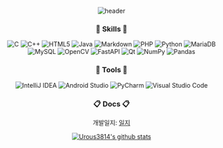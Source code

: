 <div align=center>
  
![header](https://capsule-render.vercel.app/api?type=waving&color=auto&text=UROUS3814&section=header&height=300&fontsize=70)

### :book: Skills :book:
  
  ![C](https://img.shields.io/badge/c-%2300599C.svg?style=for-the-badge&logo=c&logoColor=white)   ![C++](https://img.shields.io/badge/c++-%2300599C.svg?style=for-the-badge&logo=c%2B%2B&logoColor=white)   ![HTML5](https://img.shields.io/badge/html5-%23E34F26.svg?style=for-the-badge&logo=html5&logoColor=white)   ![Java](https://img.shields.io/badge/java-%23ED8B00.svg?style=for-the-badge&logo=java&logoColor=white)   ![Markdown](https://img.shields.io/badge/markdown-%23000000.svg?style=for-the-badge&logo=markdown&logoColor=white)   ![PHP](https://img.shields.io/badge/php-%23777BB4.svg?style=for-the-badge&logo=php&logoColor=white)   ![Python](https://img.shields.io/badge/python-3670A0?style=for-the-badge&logo=python&logoColor=ffdd54)    ![MariaDB](https://img.shields.io/badge/mariaDB-003545?style=for-the-badge&logo=mariaDB&logoColor=white)   ![MySQL](https://img.shields.io/badge/mysql-4479A1?style=for-the-badge&logo=mysql&logoColor=white)   ![OpenCV](https://img.shields.io/badge/opencv-%23white.svg?style=for-the-badge&logo=opencv&logoColor=white)   ![FastAPI](https://img.shields.io/badge/FastAPI-005571?style=for-the-badge&logo=fastapi)   ![Qt](https://img.shields.io/badge/Qt-%23217346.svg?style=for-the-badge&logo=Qt&logoColor=white)   ![NumPy](https://img.shields.io/badge/numpy-%23013243.svg?style=for-the-badge&logo=numpy&logoColor=white)   ![Pandas](https://img.shields.io/badge/pandas-%23150458.svg?style=for-the-badge&logo=pandas&logoColor=white)  

  ### :wrench: Tools :wrench:

![IntelliJ IDEA](https://img.shields.io/badge/IntelliJIDEA-000000.svg?style=for-the-badge&logo=intellij-idea&logoColor=white)   ![Android Studio](https://img.shields.io/badge/Android%20Studio-3DDC84.svg?style=for-the-badge&logo=android-studio&logoColor=white)   ![PyCharm](https://img.shields.io/badge/pycharm-143?style=for-the-badge&logo=pycharm&logoColor=black&color=black&labelColor=green)   ![Visual Studio Code](https://img.shields.io/badge/Visual%20Studio%20Code-0078d7.svg?style=for-the-badge&logo=visual-studio-code&logoColor=white)

  ### :clipboard: Docs :clipboard:
  
개발일지: [일지](https://github.com/urous3814/urous3814/blob/main/Development_log.md)


[![Urous3814's github stats](https://github-readme-stats.vercel.app/api?username=urous3814&hide=stars,prs&count_private=true&show_icons=true)](https://github.com/anuraghazra/github-readme-stats)




<div align=center>
